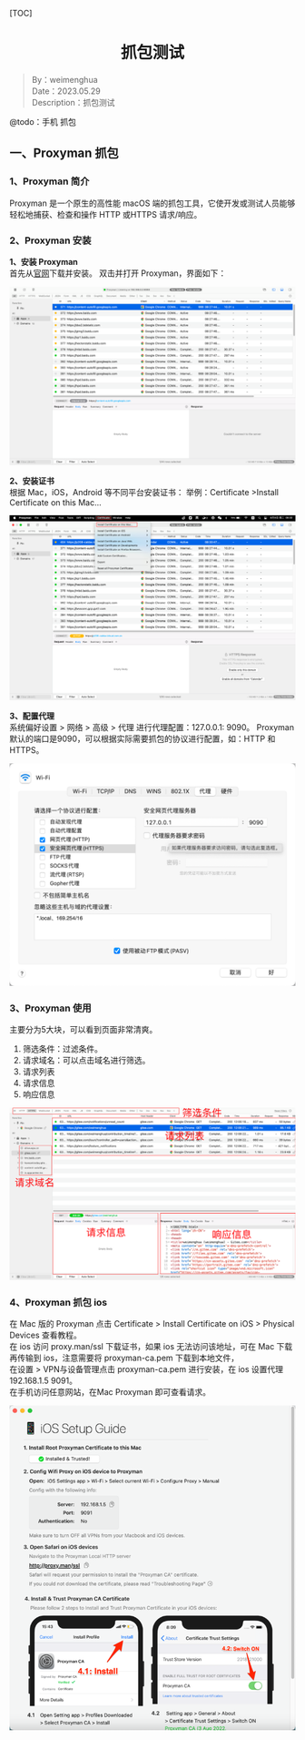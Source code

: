 [TOC]

<h1 align="center">抓包测试</h1>

> By：weimenghua  
> Date：2023.05.29  
> Description：抓包测试  


@todo：手机 抓包
## 一、Proxyman 抓包
### 1、Proxyman 简介
Proxyman 是一个原生的高性能 macOS 端的抓包工具，它使开发或测试人员能够轻松地捕获、检查和操作 HTTP 或HTTPS 请求/响应。

### 2、Proxyman 安装

**1、安装 Proxyman**  
首先从[官网](https://proxyman.io/)下载并安装。
双击并打开 Proxyman，界面如下：

![](../img/Proxyman.png)

**2、安装证书**  
根据 Mac，iOS，Android 等不同平台安装证书：
举例：Certificate >Install Certificate on this Mac...

![](../img/Proxyman_Certificate.png)

**3、配置代理**  
系统偏好设置 > 网络 > 高级 > 代理 进行代理配置：127.0.0.1: 9090。
Proxyman 默认的端口是9090，可以根据实际需要抓包的协议进行配置，如：HTTP 和HTTPS。

![](../img/Proxyman_Proxy.png)


### 3、Proxyman 使用
主要分为5大块，可以看到页面非常清爽。
1. 筛选条件：过滤条件。
2. 请求域名：可以点击域名进行筛选。
3. 请求列表
4. 请求信息
5. 响应信息

![](../img/Proxyman_Tutorial.png)



### 4、Proxyman 抓包 ios
在 Mac 版的 Proxyman 点击 Certificate > Install Certificate on iOS > Physical Devices 查看教程。  
在 ios 访问 proxy.man/ssl 下载证书，如果 ios 无法访问该地址，可在 Mac 下载再传输到 ios，注意需要将 proxyman-ca.pem 下载到本地文件，  
在设置 > VPN与设备管理点击 proxyman-ca.pem 进行安装，在 ios 设置代理 192.168.1.5 9091。  
在手机访问任意网站，在Mac Proxyman 即可查看请求。

![](../img/Proxyman_IOS.png)